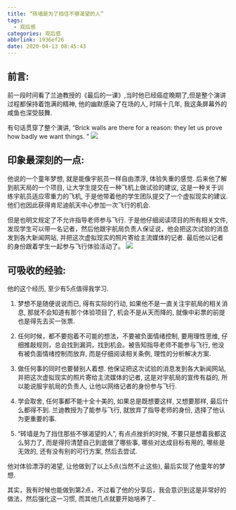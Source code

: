 ```yaml
---
title: “砖墙是为了挡住不够渴望的人”
tags:
  - 观后感
categories: 观后感
abbrlink: 1936ef26
date: 2020-04-13 08:45:43
---
```

## 前言:
前一段时间看了兰迪教授的《最后的一课》,当时他已经癌症晚期了,但是整个演讲过程都保持着饱满的精神, 他的幽默感染了在场的人, 时隔十几年, 我这条屏幕外的咸鱼也深受鼓舞.

有句话贯穿了整个演讲, “Brick walls are there for a reason: they let us prove how badly we want things. ”
![](https://tva1.sinaimg.cn/large/007S8ZIlly1gdryhwb08sj30bp06bwhu.jpg)
<!-- more -->
## 印象最深刻的一点:
他说的一个童年梦想, 就是能像宇航员一样自由漂浮, 体验失重的感觉. 后来他了解到航天局的一个项目, 让大学生提交在一种飞机上做试验的建议, 这是一种关于训练宇航员适应零重力的飞机, 于是他带着他的学生团队提交了一个虚拟现实的建议.他们也因此获得肯尼迪航天中心参加一次飞行的机会.

但是也明文规定了不允许指导老师参与飞行. 于是他仔细阅读项目的所有相关文件, 发现学生可以带一名记者，然后他跟宇航局负责人保证说，他会把这次试验的消息发到各大新闻网站, 并把这次虚拟现实的照片寄给主流媒体的记者. 最后他以记者的身份跟着学生一起参与飞行体验活动了。
![](https://tva1.sinaimg.cn/large/007S8ZIlly1gdryotdvqkj30cm0by79g.jpg)

## 可吸收的经验:
他的这个经历, 至少有5点值得我学习.

1. 梦想不是随便说说而已, 得有实际的行动, 如果他不是一直关注宇航局的相关消息, 那就不会知道有那个体验项目了, 机会不是从天而降的, 就像中彩票的前提也是得先去买一张票.
    
2. 任何时候，都不要抱着不可能的想法，不要被负面情绪控制, 要用理性思维, 仔细推敲规则，总会找到漏洞，找到机会。被告知指导老师不能参与飞行, 他没有被负面情绪控制而放弃, 而是仔细阅读相关条例, 理性的分析解决方案.

3. 做任何事的同时也要替别人着想. 他保证把这次试验的消息发到各大新闻网站, 并把这次虚拟现实的照片寄给主流媒体的记者, 这是对宇航局的宣传有益的, 所以能说服宇航局的负责人, 让他以网络记者的身份参与飞行.

4. 学会取舍, 任何事都不能十全十美的, 如果总是既想要这样, 又想要那样, 最后什么都得不到. 兰迪教授为了能参与飞行, 就放弃了指导老师的身份, 选择了他认为更重要的事.

5. “砖墙是为了挡住那些不够渴望的人”, 有点点挫折的时候, 不要只是想着我都这么努力了, 而是得捋清楚自己到底做了哪些事, 哪些对达成目标有用的, 哪些是无效的, 还有没有别的可行方案, 然后去尝试.

他对体验漂浮的渴望, 让他做到了以上5点(当然不止这些),  最后实现了他童年的梦想.

其实，我有时候也能做到第2点，不过看了他的分享后，我会意识到这是非常好的做法，然后强化这一习惯, 而其他几点就要开始培养了..